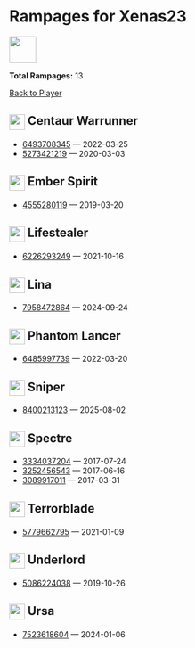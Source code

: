 # Rampages for Xenas23
<img src="https://avatars.steamstatic.com/16392e7c2bf30770c48c4b989eef4a19f237d548_full.jpg" width="48" height="48"/>

**Total Rampages:** 13

[Back to Player](./README.md)

## <img src="https://cdn.cloudflare.steamstatic.com/apps/dota2/images/dota_react/heroes/centaur.png" width="28" style="vertical-align:middle"/> Centaur Warrunner

- [6493708345](https://www.opendota.com/matches/6493708345) — 2022-03-25
- [5273421219](https://www.opendota.com/matches/5273421219) — 2020-03-03

## <img src="https://cdn.cloudflare.steamstatic.com/apps/dota2/images/dota_react/heroes/ember_spirit.png" width="28" style="vertical-align:middle"/> Ember Spirit

- [4555280119](https://www.opendota.com/matches/4555280119) — 2019-03-20

## <img src="https://cdn.cloudflare.steamstatic.com/apps/dota2/images/dota_react/heroes/life_stealer.png" width="28" style="vertical-align:middle"/> Lifestealer

- [6226293249](https://www.opendota.com/matches/6226293249) — 2021-10-16

## <img src="https://cdn.cloudflare.steamstatic.com/apps/dota2/images/dota_react/heroes/lina.png" width="28" style="vertical-align:middle"/> Lina

- [7958472864](https://www.opendota.com/matches/7958472864) — 2024-09-24

## <img src="https://cdn.cloudflare.steamstatic.com/apps/dota2/images/dota_react/heroes/phantom_lancer.png" width="28" style="vertical-align:middle"/> Phantom Lancer

- [6485997739](https://www.opendota.com/matches/6485997739) — 2022-03-20

## <img src="https://cdn.cloudflare.steamstatic.com/apps/dota2/images/dota_react/heroes/sniper.png" width="28" style="vertical-align:middle"/> Sniper

- [8400213123](https://www.opendota.com/matches/8400213123) — 2025-08-02

## <img src="https://cdn.cloudflare.steamstatic.com/apps/dota2/images/dota_react/heroes/spectre.png" width="28" style="vertical-align:middle"/> Spectre

- [3334037204](https://www.opendota.com/matches/3334037204) — 2017-07-24
- [3252456543](https://www.opendota.com/matches/3252456543) — 2017-06-16
- [3089917011](https://www.opendota.com/matches/3089917011) — 2017-03-31

## <img src="https://cdn.cloudflare.steamstatic.com/apps/dota2/images/dota_react/heroes/terrorblade.png" width="28" style="vertical-align:middle"/> Terrorblade

- [5779662795](https://www.opendota.com/matches/5779662795) — 2021-01-09

## <img src="https://cdn.cloudflare.steamstatic.com/apps/dota2/images/dota_react/heroes/abyssal_underlord.png" width="28" style="vertical-align:middle"/> Underlord

- [5086224038](https://www.opendota.com/matches/5086224038) — 2019-10-26

## <img src="https://cdn.cloudflare.steamstatic.com/apps/dota2/images/dota_react/heroes/ursa.png" width="28" style="vertical-align:middle"/> Ursa

- [7523618604](https://www.opendota.com/matches/7523618604) — 2024-01-06


